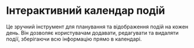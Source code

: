 # Інтерактивний календар подій
Це зручний інструмент для планування та відображення подій на кожен день. Він дозволяє користувачам додавати, редагувати та видаляти події, зберігаючи всю інформацію прямо в календарі.
